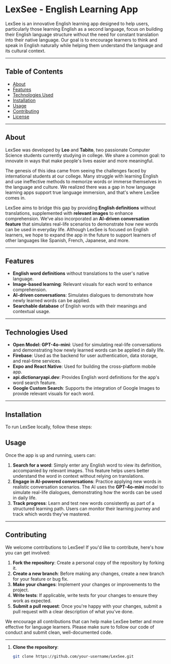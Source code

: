 # LexSee - English Learning App

LexSee is an innovative English learning app designed to help users, particularly those learning English as a second language, focus on building their English language structure without the need for constant translation into their native language. Our goal is to encourage learners to think and speak in English naturally while helping them understand the language and its cultural context.

---

## Table of Contents

- [About](#about)
- [Features](#features)
- [Technologies Used](#technologies-used)
- [Installation](#installation)
- [Usage](#usage)
- [Contributing](#contributing)
- [License](#license)

---

## About

LexSee was developed by **Leo** and **Tabito**, two passionate Computer Science students currently studying in college. We share a common goal: to innovate in ways that make people's lives easier and more meaningful.

The genesis of this idea came from seeing the challenges faced by international students at our college. Many struggle with learning English and use ineffective methods to memorize words or immerse themselves in the language and culture. We realized there was a gap in how language learning apps support true language immersion, and that's where LexSee comes in.

LexSee aims to bridge this gap by providing **English definitions** without translations, supplemented with **relevant images** to enhance comprehension. We’ve also incorporated an **AI-driven conversation feature** that simulates real-life scenarios to demonstrate how new words can be used in everyday life. Although LexSee is focused on English learners, we hope to expand the app in the future to support learners of other languages like Spanish, French, Japanese, and more.

---

## Features

- **English word definitions** without translations to the user's native language.
- **Image-based learning**: Relevant visuals for each word to enhance comprehension.
- **AI-driven conversations**: Simulates dialogues to demonstrate how newly learned words can be applied.
- **Searchable database** of English words with their meanings and contextual usage.

---

## Technologies Used

- **Open Model: GPT-4o-mini**: Used for simulating real-life conversations and demonstrating how newly learned words can be applied in daily life.
- **Firebase**: Used as the backend for user authentication, data storage, and real-time services.
- **Expo and React Native**: Used for building the cross-platform mobile app.
- **api.dictionaryapi.dev**: Provides English word definitions for the app's word search feature.
- **Google Custom Search**: Supports the integration of Google Images to provide relevant visuals for each word.


---

## Installation

To run LexSee locally, follow these steps:

## Usage

Once the app is up and running, users can:

1. **Search for a word**: Simply enter any English word to view its definition, accompanied by relevant images. This feature helps users better understand the word in context without relying on translations.
2. **Engage in AI-powered conversations**: Practice applying new words in realistic conversation scenarios. The AI uses the **GPT-4o-mini** model to simulate real-life dialogues, demonstrating how the words can be used in daily life.
3. **Track progress**: Learn and test new words consistently as part of a structured learning path. Users can monitor their learning journey and track which words they've mastered.

---

## Contributing

We welcome contributions to LexSee! If you'd like to contribute, here's how you can get involved:

1. **Fork the repository**: Create a personal copy of the repository by forking it.
2. **Create a new branch**: Before making any changes, create a new branch for your feature or bug fix.
3. **Make your changes**: Implement your changes or improvements to the project.
4. **Write tests**: If applicable, write tests for your changes to ensure they work as expected.
5. **Submit a pull request**: Once you're happy with your changes, submit a pull request with a clear description of what you've done.

We encourage all contributions that can help make LexSee better and more effective for language learners. Please make sure to follow our code of conduct and submit clean, well-documented code.

---

1. **Clone the repository**:

   ```bash
   git clone https://github.com/your-username/LexSee.git
